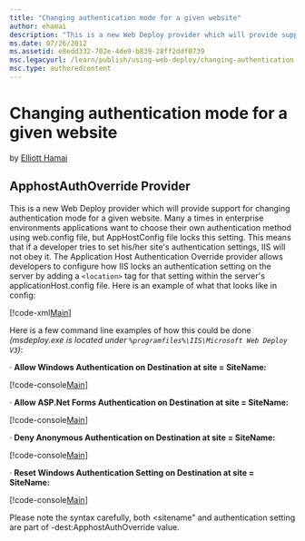 ```yaml
---
title: "Changing authentication mode for a given website"
author: ehamai
description: "This is a new Web Deploy provider which will provide support for changing authentication mode for a given website. Many a times in enterprise environments ap..."
ms.date: 07/26/2012
ms.assetid: e8edd332-702e-4de9-b839-28ff2ddf0739
msc.legacyurl: /learn/publish/using-web-deploy/changing-authentication-mode-for-a-given-website
msc.type: authoredcontent
---
```

# Changing authentication mode for a given website

by [Elliott Hamai](https://github.com/Tuesdaysgreen)

## ApphostAuthOverride Provider

This is a new Web Deploy provider which will provide support for changing authentication mode for a given website. Many a times in enterprise environments applications want to choose their own authentication method using web.config file, but AppHostConfig file locks this setting. This means that if a developer tries to set his/her site's authentication settings, IIS will not obey it. The Application Host Authentication Override provider allows developers to configure how IIS locks an authentication setting on the server by adding a `<location>` tag for that setting within the server's applicationHost.config file. Here is an example of what that looks like in config:

[!code-xml[Main](changing-authentication-mode-for-a-given-website/samples/sample1.xml)]

Here is a few command line examples of how this could be done *(msdeploy.exe is located under `%programfiles%\IIS\Microsoft Web Deploy V3`)*:

· **Allow Windows Authentication on Destination at site = SiteName:**

[!code-console[Main](changing-authentication-mode-for-a-given-website/samples/sample2.cmd)]

· **Allow ASP.Net Forms Authentication on Destination at site = SiteName:**

[!code-console[Main](changing-authentication-mode-for-a-given-website/samples/sample3.cmd)]

· **Deny Anonymous Authentication on Destination at site = SiteName:**

[!code-console[Main](changing-authentication-mode-for-a-given-website/samples/sample4.cmd)]

· **Reset Windows Authentication Setting on Destination at site = SiteName:**

[!code-console[Main](changing-authentication-mode-for-a-given-website/samples/sample5.cmd)]

Please note the syntax carefully, both &lt;sitename" and authentication setting are part of -dest:ApphostAuthOverride value.
